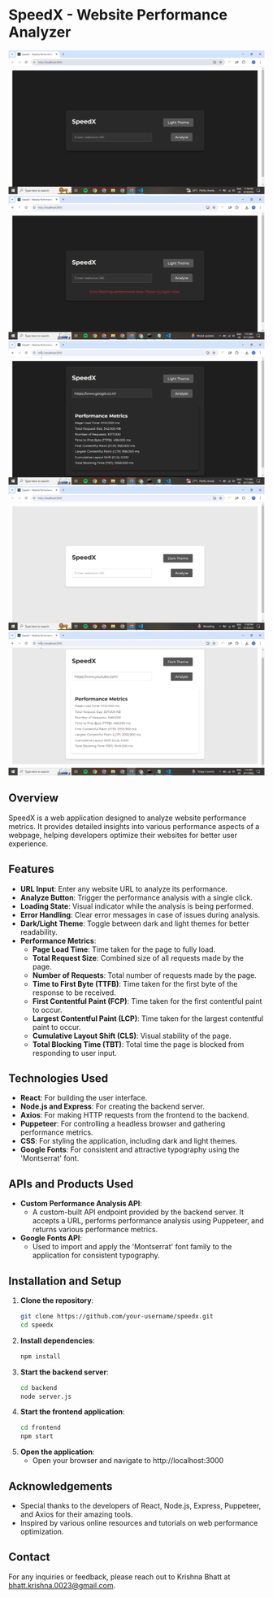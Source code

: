 # SpeedX - Website Performance Analyzer

![SpeedX](./frontend/dark_speedx.png)![SpeedX](./frontend/darkerr_speedx.png)![SpeedX](./frontend/darkop_speedx.png)![SpeedX](./frontend/light_speedx.png)![SpeedX](./frontend/lightop_speedx.png)

## Overview

SpeedX is a web application designed to analyze website performance metrics. It provides detailed insights into various performance aspects of a webpage, helping developers optimize their websites for better user experience.

## Features

- **URL Input**: Enter any website URL to analyze its performance.
- **Analyze Button**: Trigger the performance analysis with a single click.
- **Loading State**: Visual indicator while the analysis is being performed.
- **Error Handling**: Clear error messages in case of issues during analysis.
- **Dark/Light Theme**: Toggle between dark and light themes for better readability.
- **Performance Metrics**:
  - **Page Load Time**: Time taken for the page to fully load.
  - **Total Request Size**: Combined size of all requests made by the page.
  - **Number of Requests**: Total number of requests made by the page.
  - **Time to First Byte (TTFB)**: Time taken for the first byte of the response to be received.
  - **First Contentful Paint (FCP)**: Time taken for the first contentful paint to occur.
  - **Largest Contentful Paint (LCP)**: Time taken for the largest contentful paint to occur.
  - **Cumulative Layout Shift (CLS)**: Visual stability of the page.
  - **Total Blocking Time (TBT)**: Total time the page is blocked from responding to user input.

## Technologies Used

- **React**: For building the user interface.
- **Node.js and Express**: For creating the backend server.
- **Axios**: For making HTTP requests from the frontend to the backend.
- **Puppeteer**: For controlling a headless browser and gathering performance metrics.
- **CSS**: For styling the application, including dark and light themes.
- **Google Fonts**: For consistent and attractive typography using the 'Montserrat' font.

## APIs and Products Used

- **Custom Performance Analysis API**:
  - A custom-built API endpoint provided by the backend server. It accepts a URL, performs performance analysis using Puppeteer, and returns various performance metrics.
- **Google Fonts API**:
  - Used to import and apply the 'Montserrat' font family to the application for consistent typography.

## Installation and Setup

1. **Clone the repository**:
   ```sh
   git clone https://github.com/your-username/speedx.git
   cd speedx
   ```
2. **Install dependencies**:
   ```sh
   npm install
   ```
3. **Start the backend server**:
   ```sh
   cd backend
   node server.js
   ```
4. **Start the frontend application**:
   ```sh
   cd frontend
   npm start
   ```
5. **Open the application**:
   - Open your browser and navigate to http://localhost:3000

## Acknowledgements

- Special thanks to the developers of React, Node.js, Express, Puppeteer, and Axios for their amazing tools.
- Inspired by various online resources and tutorials on web performance optimization.

## Contact

For any inquiries or feedback, please reach out to Krishna Bhatt at bhatt.krishna.0023@gmail.com.
